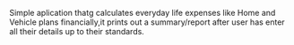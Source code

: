 Simple aplication thatg calculates everyday life expenses like Home and Vehicle plans financially,it prints out a summary/report after user has enter all their details up to their standards.
